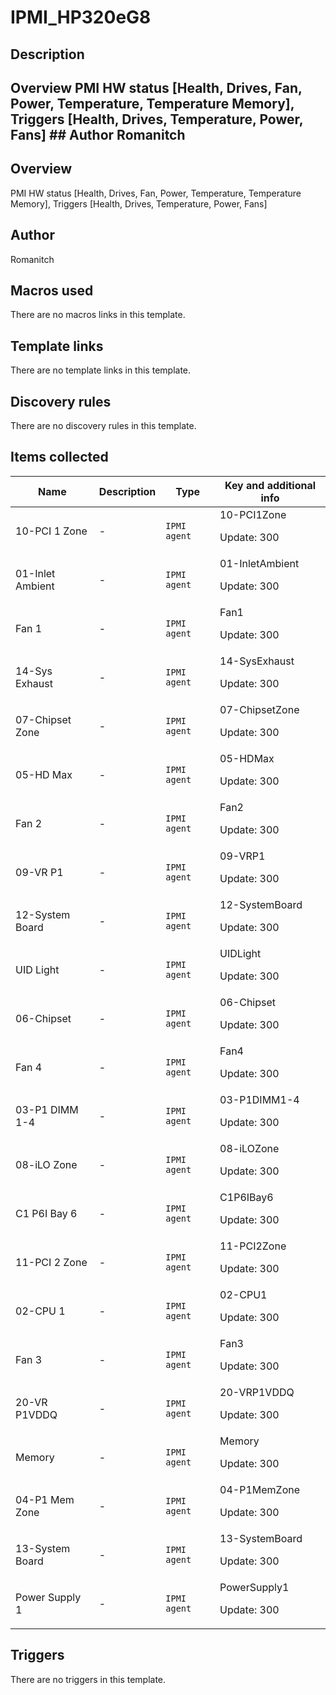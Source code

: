 # IPMI_HP320eG8

## Description

## Overview PMI HW status [Health, Drives, Fan, Power, Temperature, Temperature Memory], Triggers [Health, Drives, Temperature, Power, Fans] ## Author Romanitch 

## Overview

PMI HW status [Health, Drives, Fan, Power, Temperature, Temperature Memory], Triggers [Health, Drives, Temperature, Power, Fans]



## Author

Romanitch

## Macros used

There are no macros links in this template.

## Template links

There are no template links in this template.

## Discovery rules

There are no discovery rules in this template.

## Items collected

|Name|Description|Type|Key and additional info|
|----|-----------|----|----|
|10-PCI 1 Zone|<p>-</p>|`IPMI agent`|10-PCI1Zone<p>Update: 300</p>|
|01-Inlet Ambient|<p>-</p>|`IPMI agent`|01-InletAmbient<p>Update: 300</p>|
|Fan 1|<p>-</p>|`IPMI agent`|Fan1<p>Update: 300</p>|
|14-Sys Exhaust|<p>-</p>|`IPMI agent`|14-SysExhaust<p>Update: 300</p>|
|07-Chipset Zone|<p>-</p>|`IPMI agent`|07-ChipsetZone<p>Update: 300</p>|
|05-HD Max|<p>-</p>|`IPMI agent`|05-HDMax<p>Update: 300</p>|
|Fan 2|<p>-</p>|`IPMI agent`|Fan2<p>Update: 300</p>|
|09-VR P1|<p>-</p>|`IPMI agent`|09-VRP1<p>Update: 300</p>|
|12-System Board|<p>-</p>|`IPMI agent`|12-SystemBoard<p>Update: 300</p>|
|UID Light|<p>-</p>|`IPMI agent`|UIDLight<p>Update: 300</p>|
|06-Chipset|<p>-</p>|`IPMI agent`|06-Chipset<p>Update: 300</p>|
|Fan 4|<p>-</p>|`IPMI agent`|Fan4<p>Update: 300</p>|
|03-P1 DIMM 1-4|<p>-</p>|`IPMI agent`|03-P1DIMM1-4<p>Update: 300</p>|
|08-iLO Zone|<p>-</p>|`IPMI agent`|08-iLOZone<p>Update: 300</p>|
|C1 P6I Bay 6|<p>-</p>|`IPMI agent`|C1P6IBay6<p>Update: 300</p>|
|11-PCI 2 Zone|<p>-</p>|`IPMI agent`|11-PCI2Zone<p>Update: 300</p>|
|02-CPU 1|<p>-</p>|`IPMI agent`|02-CPU1<p>Update: 300</p>|
|Fan 3|<p>-</p>|`IPMI agent`|Fan3<p>Update: 300</p>|
|20-VR P1VDDQ|<p>-</p>|`IPMI agent`|20-VRP1VDDQ<p>Update: 300</p>|
|Memory|<p>-</p>|`IPMI agent`|Memory<p>Update: 300</p>|
|04-P1 Mem Zone|<p>-</p>|`IPMI agent`|04-P1MemZone<p>Update: 300</p>|
|13-System Board|<p>-</p>|`IPMI agent`|13-SystemBoard<p>Update: 300</p>|
|Power Supply 1|<p>-</p>|`IPMI agent`|PowerSupply1<p>Update: 300</p>|
## Triggers

There are no triggers in this template.

